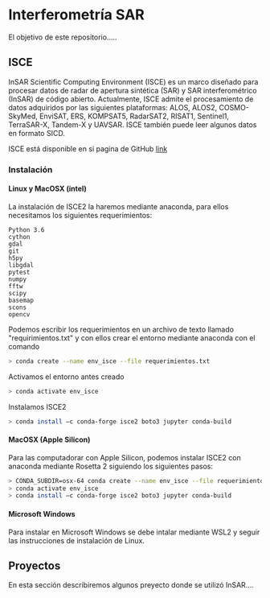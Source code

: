 # Interferometría SAR

El objetivo de este repositorio.....

## ISCE

InSAR Scientific Computing Environment (ISCE) es un marco diseñado para procesar datos de radar de apertura sintética (SAR) y SAR interferométrico (InSAR) de código abierto. Actualmente, ISCE admite el procesamiento de datos adquiridos por las siguientes plataformas: ALOS, ALOS2, COSMO-SkyMed, EnviSAT, ERS, KOMPSAT5, RadarSAT2, RISAT1, Sentinel1, TerraSAR-X, Tandem-X y UAVSAR. ISCE también puede leer algunos datos en formato SICD.

ISCE está disponible en si pagina de GitHub [link](https://github.com/isce-framework/isce2)

### Instalación 

#### Linux y MacOSX (intel)

La instalación de ISCE2 la haremos mediante anaconda, para ellos necesitamos los siguientes requerimientos:

```
Python 3.6
cython
gdal
git
h5py
libgdal
pytest
numpy
fftw
scipy
basemap
scons
opencv
```
Podemos escribir los requerimientos en un archivo de texto llamado "requirimientos.txt" y con ellos crear el entorno mediante anaconda con el comando
```bash
> conda create --name env_isce --file requerimientos.txt
```
Activamos el entorno antes creado
```bash
> conda activate env_isce
```
Instalamos ISCE2
```bash
> conda install –c conda-forge isce2 boto3 jupyter conda-build
```

#### MacOSX (Apple Silicon)

Para las computadorar con Apple Silicon, podemos instalar ISCE2 con anaconda mediante Rosetta 2 siguiendo los siguientes pasos:
```bash
> CONDA_SUBDIR=osx-64 conda create --name env_isce --file requerimientos.txt 
> conda activate env_isce
> conda install –c conda-forge isce2 boto3 jupyter conda-build
```

#### Microsoft Windows

Para instalar en Microsoft Windows se debe intalar mediante WSL2 y seguir las instrucciones de instalación de Linux.

## Proyectos

En esta sección describiremos algunos preyecto donde se utilizó InSAR....